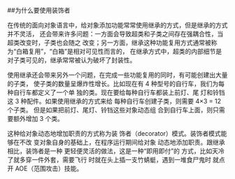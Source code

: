 ##为什么要使用装饰者

在传统的面向对象语言中，给对象添加功能常常使用继承的方式，但是继承的方式并不灵活，
还会带来许多问题：一方面会导致超类和子类之间存在强耦合性，当超类改变时，子类也会随之
改变；另一方面，继承这种功能复用方式通常被称为“白箱复用”，“白箱”是相对可见性而言的，
在继承方式中，超类的内部细节是对子类可见的，继承常常被认为破坏了封装性。

使用继承还会带来另外一个问题，在完成一些功能复用的同时，有可能创建出大量的子类，
使子类的数量呈爆炸性增长。比如现在有 4 种型号的自行车，我们为每种自行车都定义了一个单
独的类。现在要给每种自行车都装上前灯、尾
灯和铃铛这 3 种配件。如果使用继承的方式来给
每种自行车创建子类，则需要 4×3 = 12 个子类。
但是如果把前灯、尾灯、铃铛这些对象动态组
合到自行车上面，则只需要额外增加 3 个类。

这种给对象动态地增加职责的方式称为装
饰者（decorator）模式。装饰者模式能够在不改
变对象自身的基础上，在程序运行期间给对象
动态地添加职责。跟继承相比，装饰者是一种
更轻便灵活的做法，这是一种“即用即付”的
方式，比如天冷了就多穿一件外套，需要飞行
时就在头上插一支竹蜻蜓，遇到一堆食尸鬼时
就点开 AOE（范围攻击）技能。